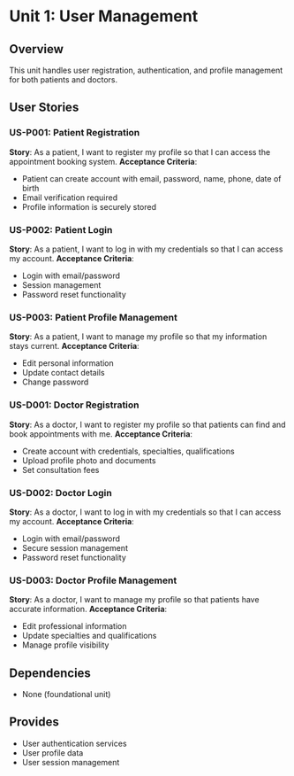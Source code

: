 # Unit 1: User Management

## Overview
This unit handles user registration, authentication, and profile management for both patients and doctors.

## User Stories

### US-P001: Patient Registration
**Story**: As a patient, I want to register my profile so that I can access the appointment booking system.
**Acceptance Criteria**: 
- Patient can create account with email, password, name, phone, date of birth
- Email verification required
- Profile information is securely stored

### US-P002: Patient Login
**Story**: As a patient, I want to log in with my credentials so that I can access my account.
**Acceptance Criteria**:
- Login with email/password
- Session management
- Password reset functionality

### US-P003: Patient Profile Management
**Story**: As a patient, I want to manage my profile so that my information stays current.
**Acceptance Criteria**:
- Edit personal information
- Update contact details
- Change password

### US-D001: Doctor Registration
**Story**: As a doctor, I want to register my profile so that patients can find and book appointments with me.
**Acceptance Criteria**:
- Create account with credentials, specialties, qualifications
- Upload profile photo and documents
- Set consultation fees

### US-D002: Doctor Login
**Story**: As a doctor, I want to log in with my credentials so that I can access my account.
**Acceptance Criteria**:
- Login with email/password
- Secure session management
- Password reset functionality

### US-D003: Doctor Profile Management
**Story**: As a doctor, I want to manage my profile so that patients have accurate information.
**Acceptance Criteria**:
- Edit professional information
- Update specialties and qualifications
- Manage profile visibility

## Dependencies
- None (foundational unit)

## Provides
- User authentication services
- User profile data
- User session management